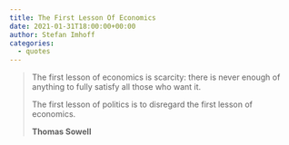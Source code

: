 ```yaml
---
title: The First Lesson Of Economics
date: 2021-01-31T18:00:00+00:00
author: Stefan Imhoff
categories:
  - quotes
---
```


> The first lesson of economics is scarcity: there is never enough of anything to fully satisfy all those who want it.
>
> The first lesson of politics is to disregard the first lesson of economics.
>
> **Thomas Sowell**
